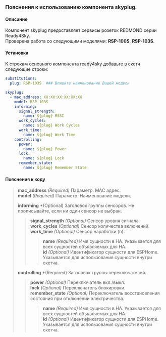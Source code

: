 ### Пояснения к использованию компонента skyplug.
#### Описание
Компонент skyplug предоставляет сервисы розеток REDMOND серии Ready4Sky.  
Проверена работа со следующими моделями: **RSP-100S**, **RSP-103S**.
#### Установка
К строкам основного компонента ready4sky добавьте в скетч следующие строки:
```yml
substitutions:
  plug: RSP-103S  ### Впишите наименование Вашей модели

skyplug:
  - mac_address: XX:XX:XX:XX:XX:XX  
    model: RSP-103S  
    informing:
      signal_strength:
        name: ${plug} RSSI
      work_cycles:
        name: ${plug} Work Cycles
      work_time:
        name: ${plug} Work Time
    controlling:
      power:
        name: ${plug} Power
      lock:
        name: ${plug} Lock
      remember_state:
        name: ${plug} Remember State
```
#### Пояснения к коду	
>**mac_address** *(Required)* Параметр. MAC адрес.  
>**model** *(Required)* Параметр. Наименование модели.  
>  
>**informing** *(Optional) Заголовок группы сенсоров. Не прописывайте, если ни один сенсор не выбран. 
>>**signal_strength** *(Optional)* Сенсор уровня сигнала.  
>>**work_cycles** *(Optional)* Сенсор количества включений.  
>>**work_time** *(Optional)* Сенсор наработки (h).  
>>>**name** *(Required)* Имя сущности в HA. Указывается для всех сущностей объявляемых для HA.  
>>>**id** *(Optional)* Идентификатор сущности для ESPHome. Указывается для использования сущности внутри скетча.  
>  
>**controlling** *(Required) Заголовок группы переключателей.  
>>**power** *(Optional)* Переключатель вкл./выкл.   
>>**lock** *(Optional)* Переключатель блокировки.  
>>**remember_state** *(Optional)* Переключатель восстановления состояния при отключении электричества.  
>>>**name** *(Required)* Имя сущности в HA. Указывается для всех сущностей объявляемых для HA.  
>>>**id** *(Optional)* Идентификатор сущности для ESPHome. Указывается для использования сущности внутри скетча.  


